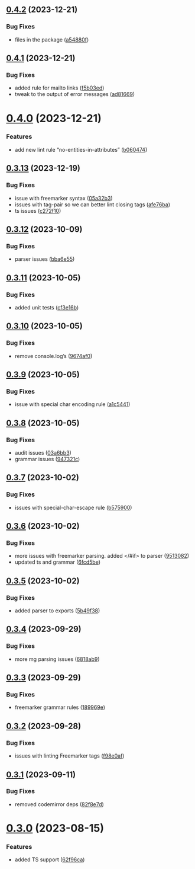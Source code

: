 ## [0.4.2](https://github.com/ActiveEngagement/capsule-lint/compare/v0.4.1...v0.4.2) (2023-12-21)


### Bug Fixes

* files in the package ([a54880f](https://github.com/ActiveEngagement/capsule-lint/commit/a54880f6bbab860f2bd4e5d079a136bded2d737c))

## [0.4.1](https://github.com/ActiveEngagement/capsule-lint/compare/v0.4.0...v0.4.1) (2023-12-21)


### Bug Fixes

* added rule for mailto links ([f5b03ed](https://github.com/ActiveEngagement/capsule-lint/commit/f5b03ed71e7db5f459cdec1a759eb18413ffe0d4))
* tweak to the output of error messages ([ad81669](https://github.com/ActiveEngagement/capsule-lint/commit/ad8166933380f3fb1a7ade923b8a4f3f9ce75c44))

# [0.4.0](https://github.com/ActiveEngagement/capsule-lint/compare/v0.3.13...v0.4.0) (2023-12-21)


### Features

* add new lint rule “no-entities-in-attributes” ([b060474](https://github.com/ActiveEngagement/capsule-lint/commit/b060474b82e0bc770d4ef8e67d1ed69ce411bb7d))

## [0.3.13](https://github.com/ActiveEngagement/capsule-lint/compare/v0.3.12...v0.3.13) (2023-12-19)


### Bug Fixes

* issue with freemarker syntax ([05a32b3](https://github.com/ActiveEngagement/capsule-lint/commit/05a32b30791fea685bf169abd0950572abb1f487))
* issues with tag-pair so we can better lint closing tags ([afe76ba](https://github.com/ActiveEngagement/capsule-lint/commit/afe76ba066bc95191f5f4add9daa7d1148977bf5))
* ts issues ([c272f10](https://github.com/ActiveEngagement/capsule-lint/commit/c272f104aa64c7ee6490107e57c5e634af4e544c))

## [0.3.12](https://github.com/ActiveEngagement/capsule-lint/compare/v0.3.11...v0.3.12) (2023-10-09)


### Bug Fixes

* parser issues ([bba6e55](https://github.com/ActiveEngagement/capsule-lint/commit/bba6e55befa137c78afb57be8f6bea30acab4b5a))

## [0.3.11](https://github.com/ActiveEngagement/capsule-lint/compare/v0.3.10...v0.3.11) (2023-10-05)


### Bug Fixes

* added unit tests ([cf3e16b](https://github.com/ActiveEngagement/capsule-lint/commit/cf3e16b717da4ba49fb35b61a5d3b197dfe18830))

## [0.3.10](https://github.com/ActiveEngagement/capsule-lint/compare/v0.3.9...v0.3.10) (2023-10-05)


### Bug Fixes

* remove console.log’s ([9674af0](https://github.com/ActiveEngagement/capsule-lint/commit/9674af0e00bd44a811ae49202027d3823358953e))

## [0.3.9](https://github.com/ActiveEngagement/capsule-lint/compare/v0.3.8...v0.3.9) (2023-10-05)


### Bug Fixes

* issue with special char encoding rule ([a1c5441](https://github.com/ActiveEngagement/capsule-lint/commit/a1c54417c484ca4a8e3949b4f4d40b6818008833))

## [0.3.8](https://github.com/ActiveEngagement/capsule-lint/compare/v0.3.7...v0.3.8) (2023-10-05)


### Bug Fixes

* audit issues ([03a6bb3](https://github.com/ActiveEngagement/capsule-lint/commit/03a6bb3e9d886408e814a6dae581441870313111))
* grammar issues ([947321c](https://github.com/ActiveEngagement/capsule-lint/commit/947321c9aad95ea56e898fdd3549d2a882f411d9))

## [0.3.7](https://github.com/ActiveEngagement/capsule-lint/compare/v0.3.6...v0.3.7) (2023-10-02)


### Bug Fixes

* issues with special-char-escape rule ([b575900](https://github.com/ActiveEngagement/capsule-lint/commit/b57590068c58eedd3e0f6af59664d91f129da5d2))

## [0.3.6](https://github.com/ActiveEngagement/capsule-lint/compare/v0.3.5...v0.3.6) (2023-10-02)


### Bug Fixes

* more issues with freemarker parsing. added </#if> to parser ([9513082](https://github.com/ActiveEngagement/capsule-lint/commit/95130825507313bcb5767acaa4fd33cbccfbe7fa))
* updated ts and grammar ([6fcd5be](https://github.com/ActiveEngagement/capsule-lint/commit/6fcd5be43410f22bc1370071e5048be9c21a83f1))

## [0.3.5](https://github.com/ActiveEngagement/capsule-lint/compare/v0.3.4...v0.3.5) (2023-10-02)


### Bug Fixes

* added parser to exports ([5b49f38](https://github.com/ActiveEngagement/capsule-lint/commit/5b49f380dd197c8f22de792e56b42eba03e2dc9b))

## [0.3.4](https://github.com/ActiveEngagement/capsule-lint/compare/v0.3.3...v0.3.4) (2023-09-29)


### Bug Fixes

* more mg parsing issues ([6818ab9](https://github.com/ActiveEngagement/capsule-lint/commit/6818ab92f134e88b0954509bbac3e7323380e217))

## [0.3.3](https://github.com/ActiveEngagement/capsule-lint/compare/v0.3.2...v0.3.3) (2023-09-29)


### Bug Fixes

* freemarker grammar rules ([189969e](https://github.com/ActiveEngagement/capsule-lint/commit/189969e2a82c9670717453f468111211ea04e584))

## [0.3.2](https://github.com/ActiveEngagement/capsule-lint/compare/v0.3.1...v0.3.2) (2023-09-28)


### Bug Fixes

* issues with linting Freemarker tags ([f98e0af](https://github.com/ActiveEngagement/capsule-lint/commit/f98e0af11a26fbc326cb4a07ea6e0e5c63b2a6fa))

## [0.3.1](https://github.com/ActiveEngagement/capsule-lint/compare/v0.3.0...v0.3.1) (2023-09-11)


### Bug Fixes

* removed codemirror deps ([82f8e7d](https://github.com/ActiveEngagement/capsule-lint/commit/82f8e7db36cae2b6abeb9690e2aa31254b04f56b))

# [0.3.0](https://github.com/ActiveEngagement/capsule-lint/compare/v0.2.2...v0.3.0) (2023-08-15)


### Features

* added TS support ([62f96ca](https://github.com/ActiveEngagement/capsule-lint/commit/62f96caeb51f6d5b5cbf8404e0a00693dedda4b1))
